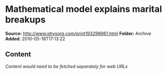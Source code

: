 # Mathematical model explains marital breakups

**Source:** http://www.physorg.com/print193298961.html
**Folder:** Archive
**Added:** 2010-05-18T17:13:22




## Content
*Content would need to be fetched separately for web URLs*
